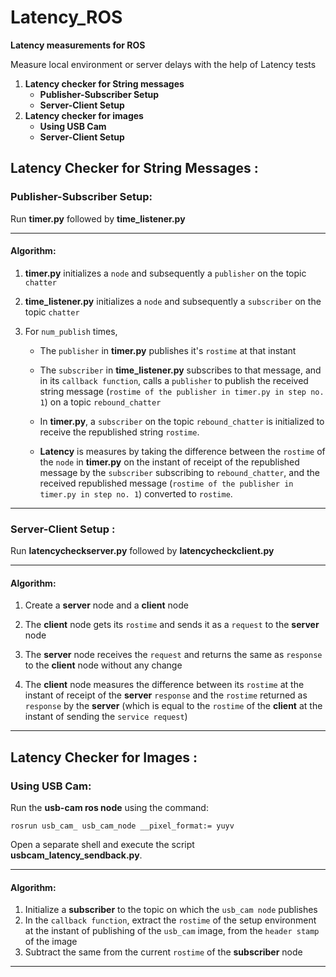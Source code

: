 # Latency_ROS
**Latency measurements for ROS**  

Measure local environment or server delays with the help of Latency tests
</br>
1. **Latency checker for String messages**
   * **Publisher-Subscriber Setup**
   * **Server-Client Setup**
2. **Latency checker for images**
   * **Using USB Cam**
   * **Server-Client Setup**

## Latency Checker for String Messages :
### Publisher-Subscriber Setup:
Run **timer.py** followed by **time_listener.py**

---    
#### Algorithm:
1. **timer.py** initializes a `node` and subsequently a `publisher` on the topic `chatter`

3. **time_listener.py** initializes a `node` and subsequently a `subscriber` on the topic `chatter`
4. For `num_publish` times,
    * The `publisher` in **timer.py** publishes it's `rostime` at that instant
    
    * The `subscriber` in **time_listener.py** subscribes to that message, and in its `callback function`, calls a `publisher` to publish the received string message (`rostime of the publisher in timer.py in step no. 1`) on a topic `rebound_chatter`
    * In **timer.py**, a `subscriber` on the topic `rebound_chatter` is initialized to receive the republished string `rostime`.
    * **Latency** is measures by taking the difference between the `rostime` of the `node` in **timer.py** on the instant of receipt of the republished message by the `subscriber` subscribing to `rebound_chatter`, and the received republished message (`rostime of the publisher in timer.py in step no. 1`) converted to `rostime`.

---

### Server-Client Setup :
Run **latencycheckserver.py** followed by **latencycheckclient.py**

---
#### Algorithm:
1.  Create a **server** node and a **client** node

2. The **client** node gets its `rostime` and sends it as a `request` to the **server** node  

3. The **server** node receives the `request` and returns the same as `response` to the **client** node without any change

4. The **client** node measures the difference between its `rostime` at the instant of receipt of the **server** `response` and the `rostime` returned as `response` by the **server** (which is equal to the `rostime` of the **client** at the instant of sending the `service request`)

---

## Latency Checker for Images :
### Using USB Cam:
Run the **usb-cam ros node** using the command:

    rosrun usb_cam_ usb_cam_node __pixel_format:= yuyv

Open a separate shell and execute the script **usbcam_latency_sendback.py**.

---
#### Algorithm:
1. Initialize a **subscriber** to the topic on which the `usb_cam node` publishes
2. In the `callback function`, extract the `rostime` of the setup environment at the instant of publishing of the `usb_cam` image, from the `header stamp` of the image
3. Subtract the same from the current `rostime` of the **subscriber** node

---
